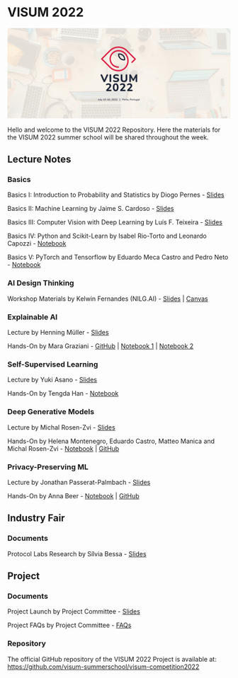 # VISUM 2022
![VISUM2022](VISUM2022_banner.png)

Hello and welcome to the VISUM 2022 Repository.
Here the materials for the VISUM 2022 summer school will be shared throughout the week.

## Lecture Notes

### Basics
Basics I: Introduction to Probability and Statistics by Diogo Pernes - [Slides](basics-sessions/BasicsI_Introduction_to_Probability_and_Statistics.pdf)

Basics II: Machine Learning by Jaime S. Cardoso - [Slides](basics-sessions/BasicsII_Machine_Learning.pdf)

Basics III: Computer Vision with Deep Learning by Luís F. Teixeira - [Slides](basics-sessions/BasicsIII_Computer_Vision_with_Deep_Learning.pdf)

Basics IV: Python and Scikit-Learn by Isabel Rio-Torto and Leonardo Capozzi - [Notebook](basics-sessions/BasicsIV_Machine_Learning_with_Python_and_Scikit_learn.ipynb)

Basics V: PyTorch and Tensorflow by Eduardo Meca Castro and Pedro Neto - [Notebook](basics-sessions/BasicsV_Pytorch_and_Tensorflow.ipynb)

### AI Design Thinking
Workshop Materials by Kelwin Fernandes (NILG.AI) - [Slides](AI-design-thinking/AI_design_thinking_slides.pdf) | [Canvas](AI-design-thinking/AI_design_thinking_canvas.pdf)

### Explainable AI 
Lecture by Henning Müller - [Slides](explainable-ai/presentationHenning_VISUMsummerschool2022_Interpretability.pdf)

Hands-On by Mara Graziani - [GitHub](https://github.com/maragraziani/InterpretabilityVISUM22) | [Notebook 1](explainable-ai/Interpretability.ipynb) | [Notebook 2](explainable-ai/Uncertainty.ipynb)
  
### Self-Supervised Learning
Lecture by Yuki Asano - [Slides](self-supervised-learning/VISUM-self-supervised-learning.pdf)
  
Hands-On by Tengda Han - [Notebook](self-supervised-learning/VISUM_SSL_Tutorial.ipynb)
  
### Deep Generative Models
Lecture by Michal Rosen-Zvi - [Slides](deep-generative-models/VISUM_GenerativeModels.pdf)
  
Hands-On by Helena Montenegro, Eduardo Castro, Matteo Manica and Michal Rosen-Zvi - [Notebook](https://github.com/GT4SD/gt4sd-core/blob/main/notebooks/visum-2022-handson-generative-models.ipynb) | [GitHub](https://github.com/GT4SD/gt4sd-core)
  
### Privacy-Preserving ML
Lecture by Jonathan Passerat-Palmbach - [Slides](privacy-preserving-ml/Federated%20Learning%20%26%20PPML%20-%20VISUM%20Summer%20School%202022.pdf)

Hands-On by Anna Beer - [Notebook](privacy-preserving-ml/Flower_Visum_2022.ipynb) | [GitHub](https://github.com/jopasserat/federated-learning-tutorial)


## Industry Fair
### Documents
Protocol Labs Research by Sílvia Bessa - [Slides](industry-fair/protocol_labs_research.pdf)


## Project
### Documents
Project Launch by Project Committee - [Slides](project/VISUM2022_Project_Launch.pdf)

Project FAQs by Project Committee - [FAQs](project/VISUM2022_Project_FAQs.pdf)

### Repository
The official GitHub repository of the VISUM 2022 Project is available at: https://github.com/visum-summerschool/visum-competition2022
